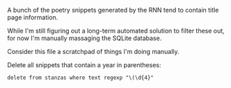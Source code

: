 A bunch of the poetry snippets generated by the RNN tend to contain title page information. 

While I'm still figuring out a long-term automated solution to filter these out, for now I'm manually massaging the SQLite database. 

Consider this file a scratchpad of things I'm doing manually.

Delete all snippets that contain a year in parentheses:

`delete from stanzas where text regexp "\(\d{4}"`